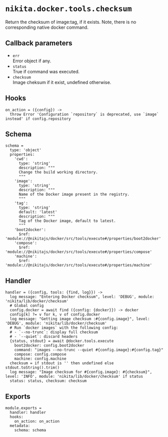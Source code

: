 
# `nikita.docker.tools.checksum`

Return the checksum of image:tag, if it exists. Note, there is no corresponding
native docker command.

## Callback parameters

* `err`   
  Error object if any.
* `status`   
  True if command was executed.
* `checksum`   
  Image cheksum if it exist, undefined otherwise.

## Hooks

    on_action = ({config}) ->
      throw Error 'Configuration `repository` is deprecated, use `image` instead' if config.repository

## Schema

    schema =
      type: 'object'
      properties:
        'cwd':
          type: 'string'
          description: """
          Change the build working directory.
          """
        'image':
          type: 'string'
          description: """
          Name of the Docker image present in the registry.
          """
        'tag':
          type: 'string'
          default: 'latest'
          description: """
          Tag of the Docker image, default to latest.
          """
        'boot2docker':
          $ref: 'module://@nikitajs/docker/src/tools/execute#/properties/boot2docker'
        'compose':
          $ref: 'module://@nikitajs/docker/src/tools/execute#/properties/compose'
        'machine':
          $ref: 'module://@nikitajs/docker/src/tools/execute#/properties/machine'

## Handler

    handler = ({config, tools: {find, log}}) ->
      log message: "Entering Docker checksum", level: 'DEBUG', module: 'nikita/lib/docker/checksum'
      # Global config
      config.docker = await find ({config: {docker}}) -> docker
      config[k] ?= v for k, v of config.docker
      log message: "Getting image checksum :#{config.image}", level: 'DEBUG', module: 'nikita/lib/docker/checksum'
      # Run `docker images` with the following config:
      # - `--no-trunc`: display full checksum
      # - `--quiet`: discard headers
      {status, stdout} = await @docker.tools.execute
        boot2docker: config.boot2docker
        command: "images --no-trunc --quiet #{config.image}:#{config.tag}"
        compose: config.compose
        machine: config.machine
      checksum = if stdout is '' then undefined else stdout.toString().trim()
      log message: "Image checksum for #{config.image}: #{checksum}", level: 'INFO', module: 'nikita/lib/docker/checksum' if status
      status: status, checksum: checksum

## Exports

    module.exports =
      handler: handler
      hooks:
        on_action: on_action
      metadata:
        schema: schema
